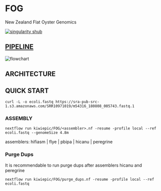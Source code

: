 # FOG
New Zealand Flat Oyster Genomics

[![singularity shub](https://www.singularity-hub.org/static/img/hosted-singularity--hub-%23e32929.svg)](https://singularity-hub.org/collections/5003)

## [PIPELINE](https://kiwiepic.github.io/FOG/pages/flowchart.html)

![flowchart](https://kiwiepic.github.io/FOG/pages/flowchart.png)

## ARCHITECTURE

## QUICK START

```
curl -L -o ecoli.fastq https://sra-pub-src-1.s3.amazonaws.com/SRR10971019/m54316_180808_005743.fastq.1
```

### ASSEMBLY

```
nextflow run kiwiepic/FOG/<assembler>.nf -resume -profile local --ref ecoli.fastq --genomeSize 4.8m
```

assemblers: hifiasm | flye | pbipa | hicanu | peregrine

### Purge Dups

It is recommendable to run purge dups after assemblers hicanu and peregrine

```
nextflow run kiwiepic/FOG/purge_dups.nf -resume -profile local --ref ecoli.fastq
```